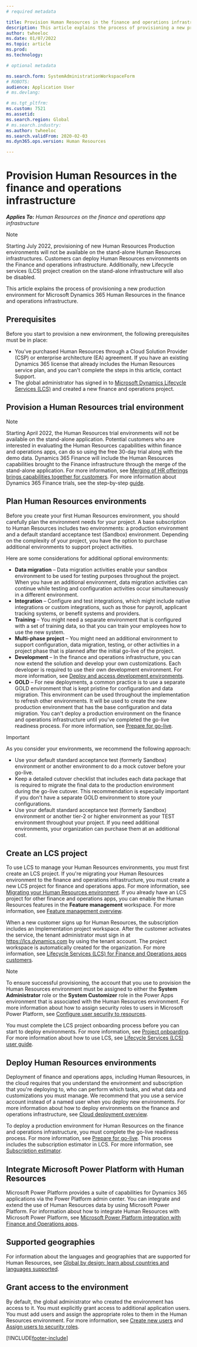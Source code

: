 ```yaml
---
# required metadata

title: Provision Human Resources in the finance and operations infrastructure
description: This article explains the process of provisioning a new production environment for Microsoft Dynamics 365 Human Resources in the finance and operations infrastructure.
author: twheeloc
ms.date: 01/07/2022
ms.topic: article
ms.prod: 
ms.technology: 

# optional metadata

ms.search.form: SystemAdministrationWorkspaceForm
# ROBOTS: 
audience: Application User
# ms.devlang: 

# ms.tgt_pltfrm: 
ms.custom: 7521
ms.assetid: 
ms.search.region: Global
# ms.search.industry: 
ms.author: twheeloc
ms.search.validFrom: 2020-02-03
ms.dyn365.ops.version: Human Resources

---
```


# Provision Human Resources in the finance and operations infrastructure

_**Applies To:** Human Resources on the finance and operations app infrastructure_ 

> [!NOTE]
> Starting July 2022, provisioning of new Human Resources Production environments will not be available on the stand-alone Human Resources infrastructures.  Customers can deploy Human Resources environments on the Finance and operations infrastructure.  Additionally, new Lifecycle services (LCS) project creation on the stand-alone infrastructure will also be disabled.

This article explains the process of provisioning a new production environment for Microsoft Dynamics 365 Human Resources in the finance and operations infrastructure.

## Prerequisites

Before you start to provision a new environment, the following prerequisites must be in place:

- You've purchased Human Resources through a Cloud Solution Provider (CSP) or enterprise architecture (EA) agreement. If you have an existing Dynamics 365 license that already includes the Human Resources service plan, and you can't complete the steps in this article, contact Support.
- The global administrator has signed in to [Microsoft Dynamics Lifecycle Services (LCS)](https://lcs.dynamics.com) and created a new finance and operations project.

## Provision a Human Resources trial environment

>[!NOTE]
> Starting April 2022, the Human Resources trial environments will not be available on the stand-alone application. Potential customers who are interested in evaluating the Human Resources capabilities within finance and operations apps, can do so using the free 30-day trial along with the demo data. Dynamics 365 Finance will include the Human Resources capabilities brought to the Finance infrastructure through the merge of the stand-alone application. For more information, see [Merging of HR offerings brings capabilities together for customers](https://cloudblogs.microsoft.com/dynamics365/it/2021/09/15/merging-of-hr-offerings-brings-capabilities-together-for-customers). For more information about Dynamics 365 Finance trials, see the step-by-step [guide](../fin-ops-core/fin-ops/get-started/before-you-buy.md).

## Plan Human Resources environments

Before you create your first Human Resources environment, you should carefully plan the environment needs for your project. A base subscription to Human Resources includes two environments: a production environment and a default standard acceptance test (Sandbox) environment. Depending on the complexity of your project, you have the option to purchase additional environments to support project activities.

Here are some considerations for additional optional environments:

- **Data migration** – Data migration activities enable your sandbox environment to be used for testing purposes throughout the project. When you have an additional environment, data migration activities can continue while testing and configuration activities occur simultaneously in a different environment.
- **Integration** – Configure and test integrations, which might include native integrations or custom integrations, such as those for payroll, applicant tracking systems, or benefit systems and providers.
- **Training** – You might need a separate environment that is configured with a set of training data, so that you can train your employees how to use the new system. 
- **Multi-phase project** – You might need an additional environment to support configuration, data migration, testing, or other activities in a project phase that is planned after the initial go-live of the project.
- **Development** – In the finance and operations infrastructure, you can now extend the solution and develop your own customizations. Each developer is required to use their own development environment. For more information, see [Deploy and access development environments](/fin-ops-core/dev-itpro/dev-tools/access-instances).
- **GOLD** – For new deployments, a common practice is to use a separate GOLD environment that is kept pristine for configuration and data migration. This environment can be used throughout the implementation to refresh other environments. It will be used to create the new production environment that has the base configuration and data migration. You can't deploy a production environment on the finance and operations infrastructure until you've completed the go-live readiness process. For more information, see [Prepare for go-live](/fin-ops-core/fin-ops/imp-lifecycle/prepare-go-live).

<!--NOTE: Need to come back and verify Tier-1 can be used and if a customer cannot purchase tier 3-5 need specific documentation about this.-->

> [!IMPORTANT]
> As you consider your environments, we recommend the following approach:
>
> - Use your default standard acceptance test (formerly Sandbox) environment or another environment to do a mock cutover before your go-live.
> - Keep a detailed cutover checklist that includes each data package that is required to migrate the final data to the production environment during the go-live cutover. This recommendation is especially important if you don't have a separate GOLD environment to store your configurations.
> - Use your default standard acceptance test (formerly Sandbox) environment or another tier-2 or higher environment as your TEST environment throughout your project. If you need additional environments, your organization can purchase them at an additional cost.

## Create an LCS project

To use LCS to manage your Human Resources environments, you must first create an LCS project. If you're migrating your Human Resources environment to the finance and operations infrastructure, you must create a new LCS project for finance and operations apps. For more information, see [Migrating your Human Resources environment](hr-admin-migrate-overview). If you already have an LCS project for other finance and operations apps, you can enable the Human Resources features in the **Feature management** workspace. For more information, see [Feature management overview](/fin-ops-core/fin-ops/get-started/feature-management/feature-management-overview).

When a new customer signs up for Human Resources, the subscription includes an Implementation project workspace. After the customer activates the service, the tenant administrator must sign in at <https://lcs.dynamics.com> by using the tenant account. The project workspace is automatically created for the organization. For more information, see [Lifecycle Services (LCS) for Finance and Operations apps customers](/fin-ops-core/dev-itpro/lifecycle-services/lcs-works-lcs).

> [!NOTE]
> To ensure successful provisioning, the account that you use to provision the Human Resources environment must be assigned to either the **System Administrator** role or the **System Customizer** role in the Power Apps environment that is associated with the Human Resources environment. For more information about how to assign security roles to users in Microsoft Power Platform, see [Configure user security to resources](/power-platform/admin/database-security).

You must complete the LCS project onboarding process before you can start to deploy environments. For more information, see [Project onboarding](/fin-ops-core/dev-itpro/lifecycle-services/project-onboarding). For more information about how to use LCS, see [Lifecycle Services (LCS) user guide](/fin-ops-core/dev-itpro/lifecycle-services/lcs-user-guide).

## Deploy Human Resources environments

Deployment of finance and operations apps, including Human Resources, in the cloud requires that you understand the environment and subscription that you're deploying to, who can perform which tasks, and what data and customizations you must manage. We recommend that you use a service account instead of a named user when you deploy new environments. For more information about how to deploy environments on the finance and operations infrastructure, see [Cloud deployment overview](/fin-ops-core/dev-itpro/deployment/cloud-deployment-overview).

To deploy a production environment for Human Resources on the finance and operations infrastructure, you must complete the go-live readiness process. For more information, see [Prepare for go-live](/fin-ops-core/fin-ops/imp-lifecycle/prepare-go-live). This process includes the subscription estimator in LCS. For more information, see [Subscription estimator](/fin-ops-core/dev-itpro/lifecycle-services/subscription-estimator).

## Integrate Microsoft Power Platform with Human Resources

Microsoft Power Platform provides a suite of capabilities for Dynamics 365 applications via the Power Platform admin center. You can integrate and extend the use of Human Resources data by using Microsoft Power Platform. For information about how to integrate Human Resources with Microsoft Power Platform, see [Microsoft Power Platform integration with Finance and Operations apps](/fin-ops-core/dev-itpro/power-platform/overview).

## Supported geographies

For information about the languages and geographies that are supported for Human Resources, see [Global by design: learn about countries and languages supported](https://dynamics.microsoft.com/availability-reports/).

## Grant access to the environment

By default, the global administrator who created the environment has access to it. You must explicitly grant access to additional application users. You must add users and assign the appropriate roles to them in the Human Resources environment. For more information, see [Create new users](/dynamics365/unified-operations/dev-itpro/sysadmin/tasks/create-new-users) and [Assign users to security roles](/dynamics365/unified-operations/dev-itpro/sysadmin/tasks/assign-users-security-roles).

[!INCLUDE[footer-include](../includes/footer-banner.md)]
